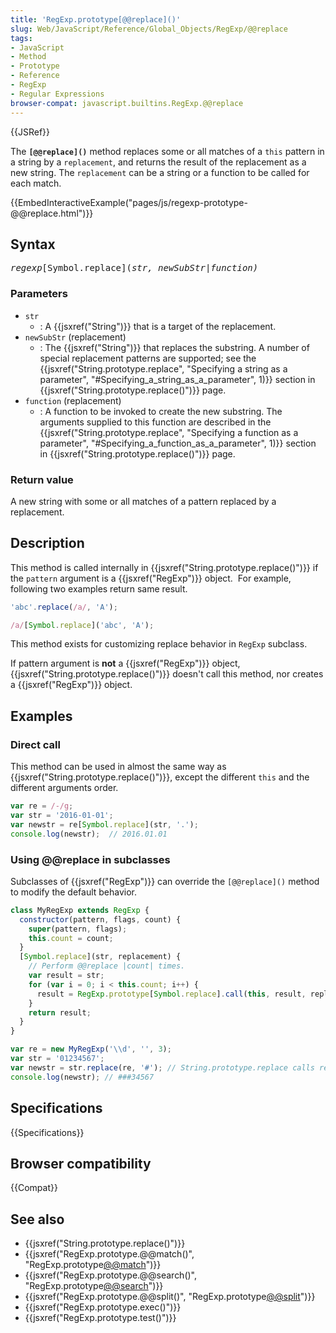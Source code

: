 ```yaml
---
title: 'RegExp.prototype[@@replace]()'
slug: Web/JavaScript/Reference/Global_Objects/RegExp/@@replace
tags:
- JavaScript
- Method
- Prototype
- Reference
- RegExp
- Regular Expressions
browser-compat: javascript.builtins.RegExp.@@replace
---
```

{{JSRef}}

The **`[@@replace]()`** method replaces some or all matches of a `this` pattern
in a string by a `replacement`, and returns the result of the replacement as a
new string. The `replacement` can be a string or a function to be called for
each match.

{{EmbedInteractiveExample("pages/js/regexp-prototype-@@replace.html")}}

## Syntax

<pre
  class="brush: js"
><var>regexp</var>[Symbol.replace](<var>str<var>, <var>newSubStr</var>|<var>function</var>)</var></var></pre>

### Parameters

- `str`
  - : A {{jsxref("String")}} that is a target of the replacement.
- `newSubStr` (replacement)
  - : The {{jsxref("String")}} that replaces the substring. A number of
    special replacement patterns are supported; see the
    {{jsxref("String.prototype.replace",
    "Specifying a string as a parameter", "#Specifying_a_string_as_a_parameter", 1)}}
    section in {{jsxref("String.prototype.replace()")}} page.
- `function` (replacement)
  - : A function to be invoked to create the new substring. The arguments
    supplied to this function are described in the
    {{jsxref("String.prototype.replace", "Specifying a
    function as a parameter", "#Specifying_a_function_as_a_parameter", 1)}}
    section in {{jsxref("String.prototype.replace()")}} page.

### Return value

A new string with some or all matches of a pattern replaced by a replacement.

## Description

This method is called internally in
{{jsxref("String.prototype.replace()")}} if the `pattern` argument
is a {{jsxref("RegExp")}} object.  For example, following two examples
return same result.

```js
'abc'.replace(/a/, 'A');

/a/[Symbol.replace]('abc', 'A');
```

This method exists for customizing replace behavior in `RegExp` subclass.

If pattern argument is **not** a {{jsxref("RegExp")}} object,
{{jsxref("String.prototype.replace()")}} doesn't call this method,
nor creates a {{jsxref("RegExp")}} object.

## Examples

### Direct call

This method can be used in almost the same way as
{{jsxref("String.prototype.replace()")}}, except the different
`this` and the different arguments order.

```js
var re = /-/g;
var str = '2016-01-01';
var newstr = re[Symbol.replace](str, '.');
console.log(newstr);  // 2016.01.01
```

### Using @@replace in subclasses

Subclasses of {{jsxref("RegExp")}} can override the `[@@replace]()`
method to modify the default behavior.

```js
class MyRegExp extends RegExp {
  constructor(pattern, flags, count) {
    super(pattern, flags);
    this.count = count;
  }
  [Symbol.replace](str, replacement) {
    // Perform @@replace |count| times.
    var result = str;
    for (var i = 0; i < this.count; i++) {
      result = RegExp.prototype[Symbol.replace].call(this, result, replacement);
    }
    return result;
  }
}

var re = new MyRegExp('\\d', '', 3);
var str = '01234567';
var newstr = str.replace(re, '#'); // String.prototype.replace calls re[@@replace].
console.log(newstr); // ###34567
```

## Specifications

{{Specifications}}

## Browser compatibility

{{Compat}}

## See also

- {{jsxref("String.prototype.replace()")}}
- {{jsxref("RegExp.prototype.@@match()", "RegExp.prototype[@@match]()")}}
- {{jsxref("RegExp.prototype.@@search()", "RegExp.prototype[@@search]()")}}
- {{jsxref("RegExp.prototype.@@split()", "RegExp.prototype[@@split]()")}}
- {{jsxref("RegExp.prototype.exec()")}}
- {{jsxref("RegExp.prototype.test()")}}
